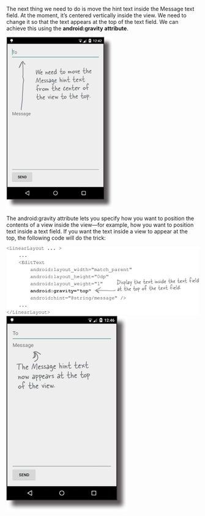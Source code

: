 The next thing we need to do is move the hint text inside the Message text field. At the moment, it’s centered vertically inside the view. We need to change it so that the text appears at the top of the text field. We can achieve this using the **android:gravity attribute**.

![](.guides/img/11.png)

The android:gravity attribute lets you specify how you want to position the contents of a view inside the view—for example, how you want to position text inside a text field. If you want the text inside a view to appear at the top, the following code will do the trick:

![](.guides/img/12.png)
![](.guides/img/13.png)
